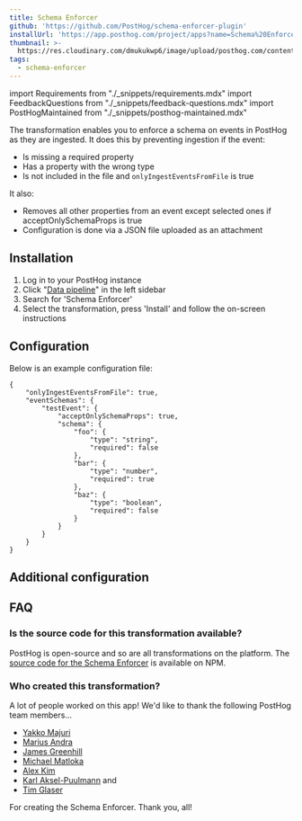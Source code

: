 ```yaml
---
title: Schema Enforcer
github: 'https://github.com/PostHog/schema-enforcer-plugin'
installUrl: 'https://app.posthog.com/project/apps?name=Schema%20Enforcer'
thumbnail: >-
  https://res.cloudinary.com/dmukukwp6/image/upload/posthog.com/contents/cdp/thumbnails/schema-enforcer.png
tags:
  - schema-enforcer
---
```


import Requirements from "./_snippets/requirements.mdx"
import FeedbackQuestions from "./_snippets/feedback-questions.mdx"
import PostHogMaintained from "./_snippets/posthog-maintained.mdx"

The transformation enables you to enforce a schema on events in PostHog as they are ingested. It does this by preventing ingestion if the event:

-   Is missing a required property
-   Has a property with the wrong type
-   Is not included in the file and `onlyIngestEventsFromFile` is true

It also:

-   Removes all other properties from an event except selected ones if acceptOnlySchemaProps is true
-   Configuration is done via a JSON file uploaded as an attachment

<Requirements />

## Installation

1. Log in to your PostHog instance
2.  Click "[Data pipeline](https://us.posthog.com/apps)" in the left sidebar
3. Search for 'Schema Enforcer'
4. Select the transformation, press 'Install' and follow the on-screen instructions

## Configuration

Below is an example configuration file:

```
{
    "onlyIngestEventsFromFile": true,
    "eventSchemas": {
        "testEvent": {
            "acceptOnlySchemaProps": true,
            "schema": {
                "foo": {
                    "type": "string",
                    "required": false
                },
                "bar": {
                    "type": "number",
                    "required": true
                },
                "baz": {
                    "type": "boolean",
                    "required": false
                }
            }
        }
    }
}
```

## Additional configuration

<AppParameters />

## FAQ

### Is the source code for this transformation available?

PostHog is open-source and so are all transformations on the platform. The [source code for the Schema Enforcer](https://www.npmjs.com/package/@posthog/schema-enforcer-plugin) is available on NPM.

### Who created this transformation?

A lot of people worked on this app! We'd like to thank the following PostHog team members...

-   [Yakko Majuri](https://www.npmjs.com/~yakkomajuri)
-   [Marius Andra](https://www.npmjs.com/~mariusandra)
-   [James Greenhill](https://www.npmjs.com/~fuziontech)
-   [Michael Matloka](https://www.npmjs.com/~twixes)
-   [Alex Kim](https://www.npmjs.com/~alexkim205)
-   [Karl Aksel-Puulmann](https://www.npmjs.com/~macobo) and
-   [Tim Glaser](https://www.npmjs.com/~timgl)

For creating the Schema Enforcer. Thank you, all!

<PostHogMaintained />

<FeedbackQuestions />
